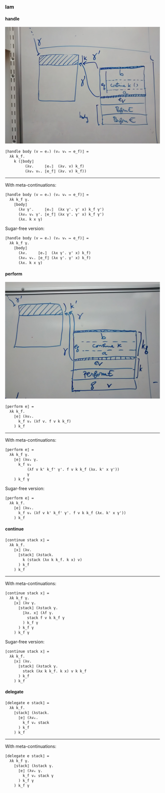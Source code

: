### lam

#### handle

![handle](/img/handle.jpg)

```
⟦handle body (v ↦ eᵥ) (vₑ vₖ ↦ e_f)⟧ =
  λk k_f.
    k (⟦body⟧
         (λv.     ⟦eᵥ⟧  (λv. v) k_f)
         (λvₑ vₖ. ⟦e_f⟧ (λv. v) k_f))
```

---

With meta-continuations:
```
⟦handle body (v ↦ eᵥ) (vₑ vₖ ↦ e_f)⟧ =
  λk k_f γ.
    ⟦body⟧
      (λv γ'.     ⟦eᵥ⟧  (λx γ'. γ' x) k_f γ')
      (λvₑ vₖ γ'. ⟦e_f⟧ (λx γ'. γ' x) k_f γ')
      (λx. k x γ)
```

Sugar-free version:
```
⟦handle body (v ↦ eᵥ) (vₑ vₖ ↦ e_f)⟧ =
  λk k_f γ.
    ⟦body⟧
      (λv.     ⟦eᵥ⟧  (λx γ'. γ' x) k_f)
      (λvₑ vₖ. ⟦e_f⟧ (λx γ'. γ' x) k_f)
      (λx. k x γ)
```

#### perform

![perform](/img/perform.jpg)
      
```
⟦perform e⟧ =
  λk k_f.
    ⟦e⟧ (λvₑ.
      k_f vₑ (λf v. f v k k_f)
    ) k_f
```

---

With meta-continuations:
```
⟦perform e⟧ =
  λk k_f γ.
    ⟦e⟧ (λvₑ γ.
      k_f vₑ
          (λf v k' k_f' γ'. f v k k_f (λx. k' x γ'))
          γ
    ) k_f γ
```

Sugar-free version:
```
⟦perform e⟧ =
  λk k_f.
    ⟦e⟧ (λvₑ.
      k_f vₑ (λf v k' k_f' γ'. f v k k_f (λx. k' x γ'))
    ) k_f
```

#### continue

```
⟦continue stack x⟧ =
  λk k_f.
    ⟦x⟧ (λv.
      ⟦stack⟧ (λstack.
        k (stack (λx k k_f. k x) v)
      ) k_f
    ) k_f
```

---

With meta-continuations:
```
⟦continue stack x⟧ =
  λk k_f γ.
    ⟦x⟧ (λv γ.
      ⟦stack⟧ (λstack γ.
        ⟦λx. x⟧ (λf γ.
          stack f v k k_f γ
        ) k_f γ
      ) k_f γ
    ) k_f γ
```

Sugar-free version:
```
⟦continue stack x⟧ =
  λk k_f.
    ⟦x⟧ (λv.
      ⟦stack⟧ (λstack γ.
        stack (λx k k_f. k x) v k k_f
      ) k_f
    ) k_f
```

#### delegate

```
⟦delegate e stack⟧ =
  λk k_f.
    ⟦stack⟧ (λstack.
      ⟦e⟧ (λvₑ.
        k_f vₑ stack
      ) k_f
    ) k_f
```

---

With meta-continuations:
```
⟦delegate e stack⟧ =
  λk k_f γ.
    ⟦stack⟧ (λstack γ.
      ⟦e⟧ (λvₑ γ.
        k_f vₑ stack γ
      ) k_f γ
    ) k_f γ
```
